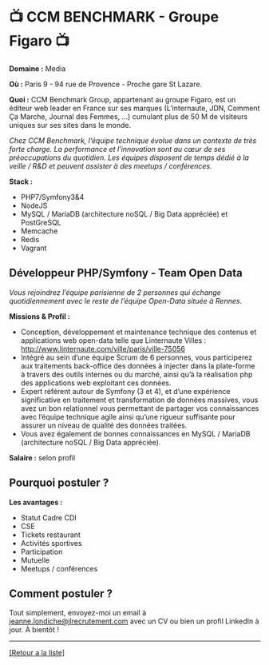 # 📺 CCM BENCHMARK - Groupe Figaro 📺

**Domaine :** Media

**Où :** Paris 9 - 94 rue de Provence - Proche gare St Lazare.

**Quoi :** CCM Benchmark Group, appartenant au groupe Figaro, est un éditeur web leader en France sur ses marques (L’internaute, JDN, Comment Ça Marche, Journal des Femmes, ...) cumulant plus de 50 M de visiteurs uniques sur ses sites dans le monde.

*Chez CCM Benchmark, l’équipe technique évolue dans un contexte de très forte charge. La performance et l’innovation sont au cœur de ses préoccupations du quotidien. Les équipes disposent de temps dédié à la veille / R&D et peuvent assister à des meetups / conférences.*

**Stack :** 

* PHP7/Symfony3&4 
* NodeJS
* MySQL / MariaDB (architecture noSQL / Big Data appréciée) et PostGreSQL
* Memcache
* Redis
* Vagrant

## Développeur PHP/Symfony - Team Open Data

*Vous rejoindrez l’équipe parisienne de 2 personnes qui échange quotidiennement avec le reste de l’équipe Open-Data située à Rennes.*

**Missions & Profil :** 

* Conception, développement et maintenance technique des contenus et applications web open-data telle que Linternaute Villes : http://www.linternaute.com/ville/paris/ville-75056
* Intégré au sein d’une équipe Scrum de 6 personnes, vous participerez aux traitements back-office des données à injecter dans la plate-forme à travers des outils internes ou du marché, ainsi qu’à la réalisation php des applications web exploitant ces données.
* Expert référent autour de Symfony (3 et 4), et d’une expérience significative en traitement et transformation de données massives, vous avez un bon relationnel vous permettant de partager vos connaissances avec l’équipe technique agile ainsi qu’une rigueur suffisante pour assurer un niveau de qualité des données traitées.
* Vous avez également de bonnes connaissances en MySQL / MariaDB (architecture noSQL / Big Data appréciée).

**Salaire :** selon profil

## Pourquoi postuler ?

**Les avantages :** 

* Statut Cadre CDI
* CSE
* Tickets restaurant
* Activités sportives
* Participation
* Mutuelle
* Meetups / conférences

## Comment postuler ?

Tout simplement, envoyez-moi un email à jeanne.londiche@jlrecrutement.com avec un CV ou bien un profil LinkedIn à jour. À bientôt ! 

----
<a href="https://github.com/jlondiche/job-board-php/blob/master/README.md">[Retour a la liste]</a>


